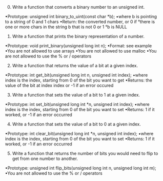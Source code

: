 0. Write a function that converts a binary number to an unsigned int.

 •Prototype: unsigned int binary_to_uint(const char *b);
 •where b is pointing to a string of 0 and 1 chars
 •Return: the converted number, or 0 if 
    °there is one or more chars in the string b that is not 0 or 1
    °b is NULL

1. Write a function that prints the binary representation of a number.

 •Prototype: void print_binary(unsigned long int n);
 •Format: see example
 •You are not allowed to use arrays
 •You are not allowed to use malloc
 •You are not allowed to use the % or / operators

2. Write a function that returns the value of a bit at a given index.

 •Prototype: int get_bit(unsigned long int n, unsigned int index);
 •where index is the index, starting from 0 of the bit you want to get
 •Returns: the value of the bit at index index or -1 if an error occured

3. Write a function that sets the value of a bit to 1 at a given index.

 •Prototype: int set_bit(unsigned long int *n, unsigned int index);
 •where index is the index, starting from 0 of the bit you want to set
 •Returns: 1 if it worked, or -1 if an error occurred

4. Write a function that sets the value of a bit to 0 at a given index.

 •Prototype: int clear_bit(unsigned long int *n, unsigned int index);
 •where index is the index, starting from 0 of the bit you want to set
 •Returns: 1 if it worked, or -1 if an error occurred

5. Write a function that returns the number of bits you would need to flip to get from one number to another.

 •Prototype: unsigned int flip_bits(unsigned long int n, unsigned long int m);
 •You are not allowed to use the % or / operators